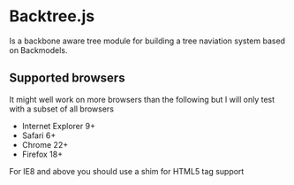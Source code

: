 # Backtree.js

Is a backbone aware tree module for building a tree naviation system based on Backmodels.

## Supported browsers

It might well work on more browsers than the following but I will only test with a subset of all browsers 

 - Internet Explorer 9+
 - Safari 6+
 - Chrome 22+
 - Firefox 18+

 For IE8 and above you should use a shim for HTML5 tag support
